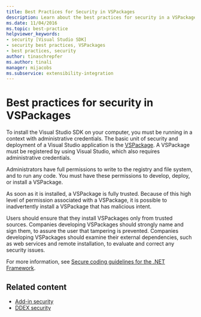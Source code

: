 ```yaml
---
title: Best Practices for Security in VSPackages
description: Learn about the best practices for security in a VSPackage, the basic unit of security and deployment for a Visual Studio application.
ms.date: 11/04/2016
ms.topic: best-practice
helpviewer_keywords:
- security [Visual Studio SDK]
- security best practices, VSPackages
- best practices, security
author: tinaschrepfer
ms.author: tinali
manager: mijacobs
ms.subservice: extensibility-integration
---
```

# Best practices for security in VSPackages

To install the Visual Studio SDK on your computer, you must be running in a context with administrative credentials. The basic unit of security and deployment of a Visual Studio application is the [VSPackage](../../extensibility/internals/vspackages.md). A VSPackage must be registered by using Visual Studio, which also requires administrative credentials.

 Administrators have full permissions to write to the registry and file system, and to run any code. You must have these permissions to develop, deploy, or install a VSPackage.

 As soon as it is installed, a VSPackage is fully trusted. Because of this high level of permission associated with a VSPackage, it is possible to inadvertently install a VSPackage that has malicious intent.

 Users should ensure that they install VSPackages only from trusted sources. Companies developing VSPackages should strongly name and sign them, to assure the user that tampering is prevented. Companies developing VSPackages should examine their external dependencies, such as web services and remote installation, to evaluate and correct any security issues.

 For more information, see [Secure coding guidelines for the .NET Framework](/previous-versions/visualstudio/visual-studio-2008/d55zzx87(v=vs.90)).

## Related content
- [Add-in security](/previous-versions/1326zbk3(v=vs.140))
- [DDEX security](/previous-versions/bb163703(v=vs.140))
